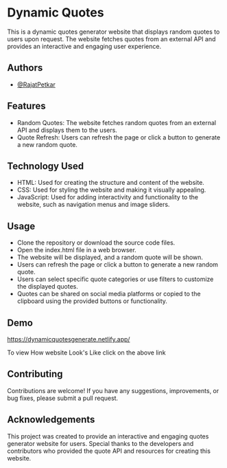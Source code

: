 
# Dynamic Quotes
This is a dynamic quotes generator website that displays random quotes to users upon request. The website fetches quotes from an external API and provides an interactive and engaging user experience.


## Authors

- [@RajatPetkar](https://www.github.com/RajatPetkar)


## Features

- Random Quotes: The website fetches random quotes from an external API and displays them to the users.
- Quote Refresh: Users can refresh the page or click a button to generate a new random quote.
## Technology Used

- HTML: Used for creating the structure and content of the website.
- CSS: Used for styling the website and making it visually appealing.
- JavaScript: Used for adding interactivity and functionality to the website, such as navigation menus and image sliders.
## Usage
- Clone the repository or download the source code files.
- Open the index.html file in a web browser.
- The website will be displayed, and a random quote will be shown.
- Users can refresh the page or click a button to generate a new random quote.
- Users can select specific quote categories or use filters to customize the displayed quotes.
- Quotes can be shared on social media platforms or copied to the clipboard using the provided buttons or functionality.
## Demo
https://dynamicquotesgenerate.netlify.app/

To view How website Look's Like click on the above link
## Contributing

Contributions are welcome! If you have any suggestions, improvements, or bug fixes, please submit a pull request.


## Acknowledgements

This project was created to provide an interactive and engaging quotes generator website for users. Special thanks to the developers and contributors who provided the quote API and resources for creating this website.
